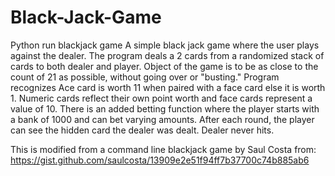 # Black-Jack-Game
Python run blackjack game
A simple black jack game where the user plays against the dealer. The program deals a 2 cards from a 
randomized stack of cards to both dealer and player. Object of the game is to be as close to the count
of 21 as possible, without going over or "busting." Program recognizes Ace card is worth 11 when paired
with a face card else it is worth 1. Numeric cards reflect their own point worth and face cards represent
a value of 10. There is an added betting function where the player starts with a bank of 1000 and can bet 
varying amounts. After each round, the player can see the hidden card the dealer was dealt. Dealer never
hits.

This is modified from a command line blackjack game by Saul Costa from:
https://gist.github.com/saulcosta/13909e2e51f94ff7b37700c74b885ab6
